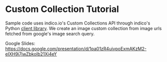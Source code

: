 # Custom Collection Tutorial

Sample code uses indico.io's Custom Collections API through indico's Python [client library](https://github.com/IndicoDataSolutions/IndicoIo-python). We create an image custom collection from image urls fetched from google's image search query. 

Google Slides: https://docs.google.com/presentation/d/1pa01zR4uivpoExmAKzM2-eIXH9i7jwZbkoIb21Xi4eY
